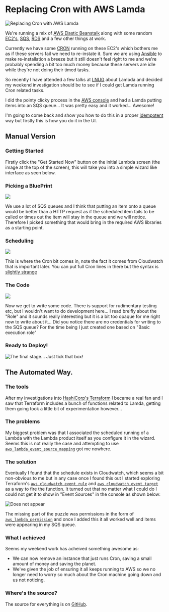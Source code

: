 # Replacing Cron with AWS Lamda

![Replacing Cron with AWS Lamda](./img/intro.png)

We're running a mix of [AWS Elastic Beanstalk](https://aws.amazon.com/elasticbeanstalk/) along with some random [EC2's](https://aws.amazon.com/ec2/), [SQS](https://aws.amazon.com/sqs/), [RDS](https://aws.amazon.com/rds/) and a few other things at work.

Currently we have some [CRON](https://en.wikipedia.org/wiki/Cron) running on these EC2's which bothers me as if these servers fail we need to re-instate it. Sure we are using [Ansible](https://www.ansible.com/) to make re-installation a breeze but it still doesn't feel right to me and we're probably spending a bit too much money because these servers are idle while they're not doing their timed tasks.

So recently I have attended a few talks at [LNUG](http://lnug.org) about Lambda and decided my weekend investigation should be to see if I could get Lamda running Cron related tasks.

I did the pointy clicky process in the [AWS console](https://aws.amazon.com/console/) and had a Lamda putting items into an SQS queue... It was pretty easy and it worked... Awesome!

I'm going to come back and show you how to do this in a proper [idempotent](http://stackoverflow.com/questions/1077412/what-is-an-idempotent-operation) way but firstly this is how you do it in the UI.

## Manual Version

### Getting Started

Firstly click the "Get Started Now" button on the initial Lambda screen (the image at the top of the screen), this will take you into a simple wizard like interface as seen below.

### Picking a BluePrint

![](./img/1.png)

We use a lot of SQS queues and I think that putting an item onto a queue would be better than a HTTP request as if the scheduled item fails to be called or times out the item will stay in the queue and we will notice. Therefore I picked something that would bring in the required AWS libraries as a starting point.

### Scheduling

![](./img/2.png)

This is where the Cron bit comes in, note the fact it comes from Cloudwatch that is important later. You can put full Cron lines in there but the syntax is [slightly strange](https://docs.aws.amazon.com/AmazonCloudWatch/latest/DeveloperGuide/ScheduledEvents.html#CronExpressions)

### The Code

![](./img/3.png)

Now we get to write some code. There is support for rudimentary testing etc, but I wouldn't want to do development here... I read breifly about the "Role" and it sounds really interesting but it is a bit too opaque for me right now to write about it... Did you notice there are no credentials for writing to the SQS queue? For the time being I just created one based on "Basic execution role"

### Ready to Deploy!

![The final stage... Just tick that box!](./img/4.png)

## The Automated Way.

### The tools

After my investigations into [HashiCorp's Terraform](http://www.terraform.io/) I became a real fan and I saw that Terraform includes a bunch of functions related to Lamda, getting them going took a little bit of experimentation however...

### The problems

My biggest problem was that I associated the scheduled running of a Lambda with the Lambda product itself as you configure it in the wizard. Seems this is not really the case and attempting to use [`aws_lambda_event_source_mapping`](https://www.terraform.io/docs/providers/aws/r/lambda_event_source_mapping.html) got me nowhere.

### The solution

Eventually I found that the schedule exists in Cloudwatch, which seems a bit non-obvious to me but in any case once I found this out I started exploring Terraform's [`aws_cloudwatch_event_rule`](https://www.terraform.io/docs/providers/aws/r/cloudwatch_event_rule.html) and [`aws_cloudwatch_event_target`](https://www.terraform.io/docs/providers/aws/r/cloudwatch_event_rule.html) as a way to fire the function. It turned out that no matter what I could do I could not get it to show in "Event Sources" in the console as shown below:

![Does not appear](./img/5.png)

The missing part of the puzzle was permissions in the form of [`aws_lambda_permission`](https://www.terraform.io/docs/providers/aws/r/lambda_permission.html) and once I added this it all worked well and items were appearing in my SQS queue.

### What I achieved

Seems my weekend work has acheived something awesome as:

 * We can now remove an instance that just runs Cron, saving a small amount of money and saving the planet.
 * We've given the job of ensuring it all keeps running to AWS so we no longer need to worry so much about the Cron machine going down and us not noticing.

### Where's the source?

The source for everything is on [GitHub](https://github.com/forbesmyester/aws-lambda-cron).
